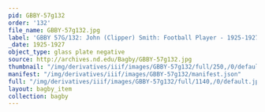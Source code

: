 ```yaml
---
pid: GBBY-57g132
order: '132'
file_name: GBBY-57g132.jpg
label: 'GBBY 57G/132: John (Clipper) Smith: Football Player - 1925-1927'
_date: 1925-1927
object_type: glass plate negative
source: http://archives.nd.edu/Bagby/GBBY-57g132.jpg
thumbnail: "/img/derivatives/iiif/images/GBBY-57g132/full/250,/0/default.jpg"
manifest: "/img/derivatives/iiif/images/GBBY-57g132/manifest.json"
full: "/img/derivatives/iiif/images/GBBY-57g132/full/1140,/0/default.jpg"
layout: bagby_item
collection: bagby
---
```

